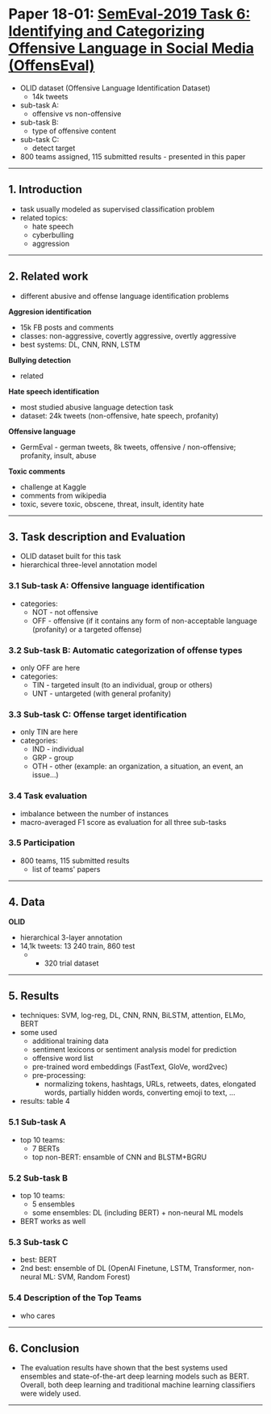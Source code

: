 # Paper 18-01: [SemEval-2019 Task 6: Identifying and Categorizing Offensive Language in Social Media (OffensEval)](https://arxiv.org/pdf/1903.08983.pdf)

- OLID dataset (Offensive Language Identification Dataset)
	- 14k tweets
- sub-task A: 
	- offensive vs non-offensive
- sub-task B: 
	- type of offensive content
- sub-task C: 
	- detect target
- 800 teams assigned, 115 submitted results - presented in this paper

---

## 1. Introduction

- task usually modeled as supervised classification problem
- related topics: 
	- hate speech
	- cyberbulling
	- aggression

---

## 2. Related work

- different abusive and offense language identification problems

**Aggresion identification**
- 15k FB posts and comments
- classes: non-aggressive, covertly aggressive, overtly aggressive
- best systems: DL, CNN, RNN, LSTM

**Bullying detection**
- related

**Hate speech identification**
- most studied abusive language detection task
- dataset: 24k tweets (non-offensive, hate speech, profanity)

**Offensive language**
- GermEval - german tweets, 8k tweets, offensive / non-offensive; profanity, insult, abuse

**Toxic comments**
- challenge at Kaggle
- comments from wikipedia
- toxic, severe toxic, obscene, threat, insult, identity hate

---

## 3. Task description and Evaluation

- OLID dataset built for this task
- hierarchical three-level annotation model

### 3.1 Sub-task A: Offensive language identification

- categories: 
	- NOT - not offensive
	- OFF - offensive (if it contains any form of non-acceptable language (profanity) or a targeted offense)

### 3.2 Sub-task B: Automatic categorization of offense types

- only OFF are here
- categories: 
	- TIN - targeted insult (to an individual, group or others)
	- UNT - untargeted (with general profanity)

### 3.3 Sub-task C: Offense target identification

- only TIN are here
- categories: 
	- IND - individual
	- GRP - group
	- OTH - other (example: an organization, a situation, an event, an issue...)

### 3.4 Task evaluation

- imbalance between the number of instances
- macro-averaged F1 score as evaluation for all three sub-tasks

### 3.5 Participation

- 800 teams, 115 submitted results
	- list of teams' papers

---

## 4. Data

**OLID**
- hierarchical 3-layer annotation
- 14,1k tweets: 13 240 train, 860 test
	- + 320 trial dataset

---

## 5. Results

- techniques: SVM, log-reg, DL, CNN, RNN, BiLSTM, attention, ELMo, BERT
- some used 
	- additional training data
	- sentiment lexicons or sentiment analysis model for prediction
	- offensive word list
	- pre-trained word embeddings (FastText, GloVe, word2vec)
	- pre-processing: 
		- normalizing tokens, hashtags, URLs, retweets, dates, elongated words, partially hidden words, converting emoji to text, ... 
- results: table 4

### 5.1 Sub-task A

- top 10 teams: 
	- 7 BERTs
	- top non-BERT: ensamble of CNN and BLSTM+BGRU

### 5.2 Sub-task B

- top 10 teams: 
	- 5 ensembles
	- some ensembles: DL (including BERT) + non-neural ML models
- BERT works as well 


### 5.3 Sub-task C

- best: BERT
- 2nd best: ensemble of DL (OpenAI Finetune, LSTM, Transformer, non-neural ML: SVM, Random Forest)

### 5.4 Description of the Top Teams

- who cares


---

## 6. Conclusion

-  The evaluation results have shown that the best systems used ensembles and state-of-the-art deep learning models such as BERT. Overall, both deep learning and traditional machine learning classifiers were widely used.





















---
